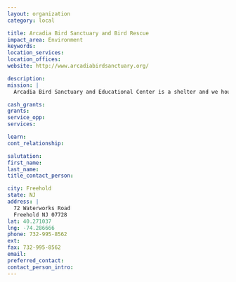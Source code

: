 ```yaml
---
layout: organization
category: local

title: Arcadia Bird Sanctuary and Bird Rescue
impact_area: Environment
keywords: 
location_services: 
location_offices: 
website: http://www.arcadiabirdsanctuary.org/‎

description: 
mission: |
  Arcadia Bird Sanctuary and Educational Center is a shelter and we house all our birds on premises.  We do not foster out our birds, but we are a sanctuary, offering a permanent home for companion birds that are no longer suitable to be pets.  Many of our residents have been abused or neglected.  Some are elderly and deserve a 'forever' home.  Some will be adopted to the perfect family.  We never make a determination on any bird until we know that bird well.

cash_grants: 
grants: 
service_opp: 
services: 

learn: 
cont_relationship: 

salutation: 
first_name: 
last_name: 
title_contact_person: 

city: Freehold
state: NJ
address: |
  72 Waterworks Road  
  Freehold NJ 07728
lat: 40.271037
lng: -74.286666
phone: 732-995-8562
ext: 
fax: 732-995-8562
email: 
preferred_contact: 
contact_person_intro: 
---
```

